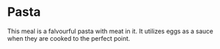 # Pasta
This meal is a falvourful pasta with meat in it. It utilizes eggs as a sauce when they are cooked to the perfect point. 